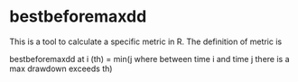 # bestbeforemaxdd

This is a tool to calculate a specific metric in R. The definition of metric is

bestbeforemaxdd at i (th) = min(j where between time i and time j there is a max drawdown exceeds th)
